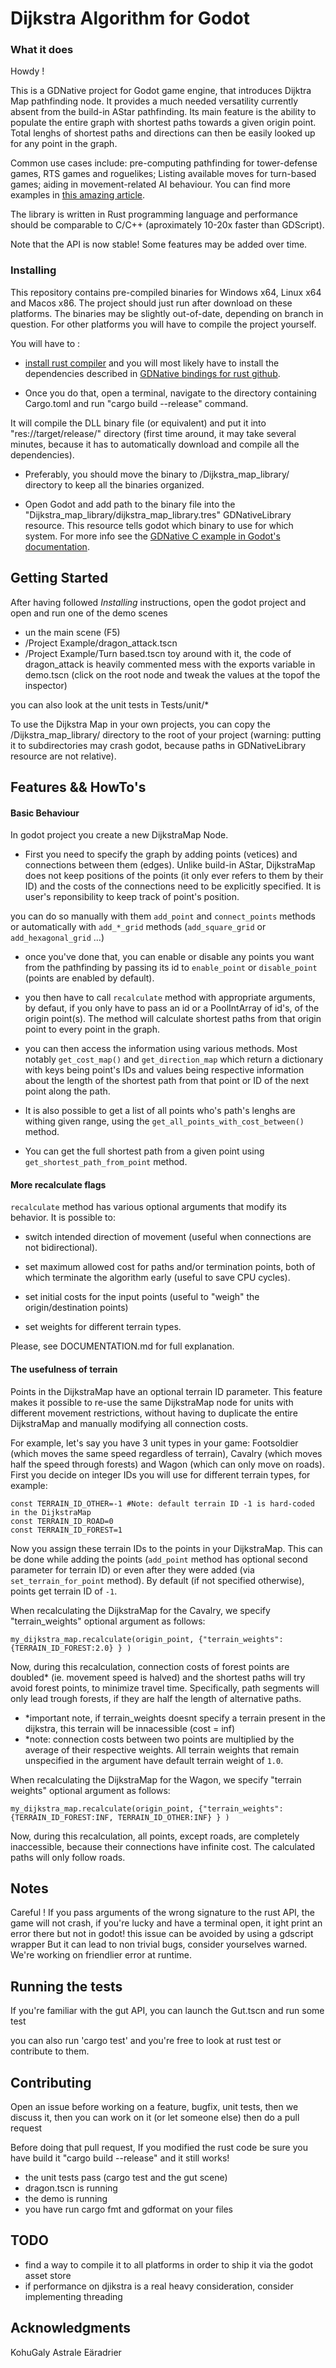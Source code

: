 # Dijkstra Algorithm for Godot


### What it does

Howdy !

This is a GDNative project for Godot game engine, that introduces Dijktra Map pathfinding node. It provides a much needed versatility currently absent from the build-in AStar pathfinding. Its main feature is the ability to populate the entire graph with shortest paths towards a given origin point. Total lenghs of shortest paths and directions can then be easily looked up for any point in the graph.

Common use cases include: pre-computing pathfinding for tower-defense games, RTS games and roguelikes; Listing available moves for turn-based games; aiding in movement-related AI behaviour. You can find more examples in [this amazing article](http://www.roguebasin.com/index.php?title=Dijkstra_Maps_Visualized).

The library is written in Rust programming language and performance should be comparable to C/C++ (aproximately 10-20x faster than GDScript).

Note that the API is now stable! Some features may be added over time.


### Installing

This repository contains pre-compiled binaries for Windows x64, Linux x64 and Macos x86. The project should just run after download on these platforms. The binaries may be slightly out-of-date, depending on branch in question. For other platforms you will have to compile the project yourself.

You will have to : 
* [install rust compiler](https://www.rust-lang.org/tools/install) and you will most likely have to install the dependencies described in [GDNative bindings for rust github](https://github.com/GodotNativeTools/godot-rust).

* Once you do that, open a terminal, navigate to the directory containing Cargo.toml and run "cargo build --release" command.

It will compile the DLL binary file (or equivalent) and put it into "res://target/release/" directory (first time around, it may take several minutes, because it has to automatically download and compile all the dependencies). 

* Preferably, you should move the binary to /Dijkstra_map_library/ directory to keep all the binaries organized.

* Open Godot and add path to the binary file into the "Dijkstra_map_library/dijkstra_map_library.tres" GDNativeLibrary resource. This resource tells godot which binary to use for which system. For more info see the [GDNative C example in Godot's documentation](https://docs.godotengine.org/en/stable/tutorials/plugins/gdnative/gdnative-c-example.html).

## Getting Started

After having followed *Installing* instructions, open the godot project and open and run one of the demo scenes 
*  un the main scene (F5)
*  /Project Example/dragon_attack.tscn
*  /Project Example/Turn based.tscn
toy around with it, the code of dragon_attack is heavily commented
mess with the exports variable in demo.tscn (click on the root node and tweak the values at the topof the inspector)

you can also look at the unit tests in Tests/unit/*

To use the Dijkstra Map in your own projects, you can copy the /Dijkstra_map_library/ directory to the root of your project (warning: putting it to subdirectories may crash godot, because paths in GDNativeLibrary resource are not relative).

## Features && HowTo's

#### Basic Behaviour

In godot project you create a new DijkstraMap Node.
* First you need to specify the graph by adding points (vetices) and connections between them (edges). Unlike build-in AStar, DijkstraMap does not keep positions of the points (it only ever refers to them by their ID) and the costs of the connections need to be explicitly specified. It is user's reponsibility to keep track of point's position.

you can do so manually with them `add_point` and `connect_points` methods 
or automatically with `add_*_grid` methods (`add_square_grid` or `add_hexagonal_grid` ...)

* once you've done that, you can enable or disable any points  you want from the pathfinding by passing its id to `enable_point` or `disable_point` (points are enabled by default).

* you then have to call `recalculate` method with appropriate arguments, by defaut, if you only have to pass an id or a PoolIntArray of id's, of the origin point(s). The method will calculate shortest paths from that origin point to every point in the graph.

* you can then access the information using various methods. Most notably `get_cost_map()` and `get_direction_map` which return a dictionary with keys being point's IDs and values being respective information about the length of the shortest path from that point or ID of the next point along the path.

* It is also possible to get a list of all points who's path's lenghs are withing given range, using the `get_all_points_with_cost_between()` method.

* You can get the full shortest path from a given point using `get_shortest_path_from_point` method. 

#### More recalculate flags

`recalculate` method has various optional arguments that modify its behavior. It is possible to:

* switch intended direction of movement (useful when connections are not bidirectional).

* set maximum allowed cost for paths and/or termination points, both of which terminate the algorithm early (useful to save CPU cycles).

* set initial costs for the input points (useful to "weigh" the origin/destination points)

* set weights for different terrain types.

Please, see DOCUMENTATION.md for full explanation.

#### The usefulness of terrain

Points in the DijkstraMap have an optional terrain ID parameter. This feature makes it possible to re-use the same DijkstraMap node for units with different movement restrictions, without having to duplicate the entire DijkstraMap and manually modifying all connection costs.

For example, let's say you have 3 unit types in your game: Footsoldier (which moves the same speed regardless of terrain), Cavalry (which moves half the speed through forests) and Wagon (which can only move on roads). First you decide on integer IDs you will use for different terrain types, for example:
```
const TERRAIN_ID_OTHER=-1 #Note: default terrain ID -1 is hard-coded in the DijkstraMap
const TERRAIN_ID_ROAD=0
const TERRAIN_ID_FOREST=1
```
Now you assign these terrain IDs to the points in your DijkstraMap. This can be done while adding the points (`add_point` method has optional second parameter for terrain ID) or even after they were added (via `set_terrain_for_point` method). By default (if not specified otherwise), points get terrain ID of `-1`.

When recalculating the DijkstraMap for the Cavalry, we specify "terrain_weights" optional argument as follows:
```gdscript
my_dijkstra_map.recalculate(origin_point, {"terrain_weights": {TERRAIN_ID_FOREST:2.0} } )
```
Now, during this recalculation, connection costs of forest points are doubled* (ie. movement speed is halved) and the shortest paths will try avoid forest points, to minimize travel time. Specifically, path segments will only lead trough forests, if they are half the length of alternative paths. 

* *important note, if terrain_weights doesnt specify a terrain present in the dijkstra, this terrain will be innacessible (cost = inf)
* *note: connection costs between two points are multiplied by the average of their respective weights. All terrain weights that remain unspecified in the argument have default terrain weight of `1.0`.

When recalculating the DijkstraMap for the Wagon, we specify "terrain weights" optional argument as follows:
```
my_dijkstra_map.recalculate(origin_point, {"terrain_weights": {TERRAIN_ID_FOREST:INF, TERRAIN_ID_OTHER:INF} } )
```
Now, during this recalculation, all points, except roads, are completely inaccessible, because their connections have infinite cost. The calculated paths will only follow roads.

## Notes

Careful ! If you pass arguments of the wrong signature to the rust API, the game will not crash, if you're lucky and have a terminal open, it ight print an error there but not in godot! this issue can be avoided by using a gdscript wrapper
But it can lead to non trivial bugs, consider yourselves warned.
We're working on friendlier error at runtime.


## Running the tests

If you're familiar with the gut API, you can launch the Gut.tscn and run some test

you can also run 'cargo test' and you're free to look at rust test or contribute to them.

## Contributing

Open an issue before working on a feature, bugfix, unit tests, then we discuss it, then you can work on it (or let someone else) then do a pull request

Before doing that pull request, If you modified the rust code be sure you have build it "cargo build --release" and it still works! 
* the unit tests pass (cargo test and the gut scene)
* dragon.tscn is running
* the demo is running
* you have run cargo fmt and gdformat on your files 


## TODO
* find a way to compile it to all platforms in order to ship it via the godot asset store
* if performance on djikstra is a real heavy consideration, consider implementing threading 

## Acknowledgments
KohuGaly
Astrale
Eäradrier